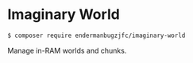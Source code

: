 # Imaginary World
```bash
$ composer require endermanbugzjfc/imaginary-world
```
Manage in-RAM worlds and chunks.

